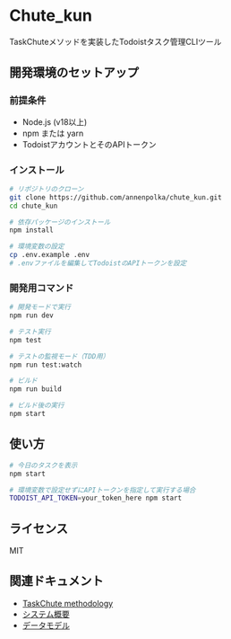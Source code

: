 # Chute_kun

TaskChuteメソッドを実装したTodoistタスク管理CLIツール

## 開発環境のセットアップ

### 前提条件

- Node.js (v18以上)
- npm または yarn
- TodoistアカウントとそのAPIトークン

### インストール

```bash
# リポジトリのクローン
git clone https://github.com/annenpolka/chute_kun.git
cd chute_kun

# 依存パッケージのインストール
npm install

# 環境変数の設定
cp .env.example .env
# .envファイルを編集してTodoistのAPIトークンを設定
```

### 開発用コマンド

```bash
# 開発モードで実行
npm run dev

# テスト実行
npm test

# テストの監視モード（TDD用）
npm run test:watch

# ビルド
npm run build

# ビルド後の実行
npm start
```

## 使い方

```bash
# 今日のタスクを表示
npm start

# 環境変数で設定せずにAPIトークンを指定して実行する場合
TODOIST_API_TOKEN=your_token_here npm start
```

## ライセンス

MIT

## 関連ドキュメント

- [TaskChute methodology](TaskChute_methodology.md)
- [システム概要](docs/system-overview.md)
- [データモデル](docs/data/models.md)